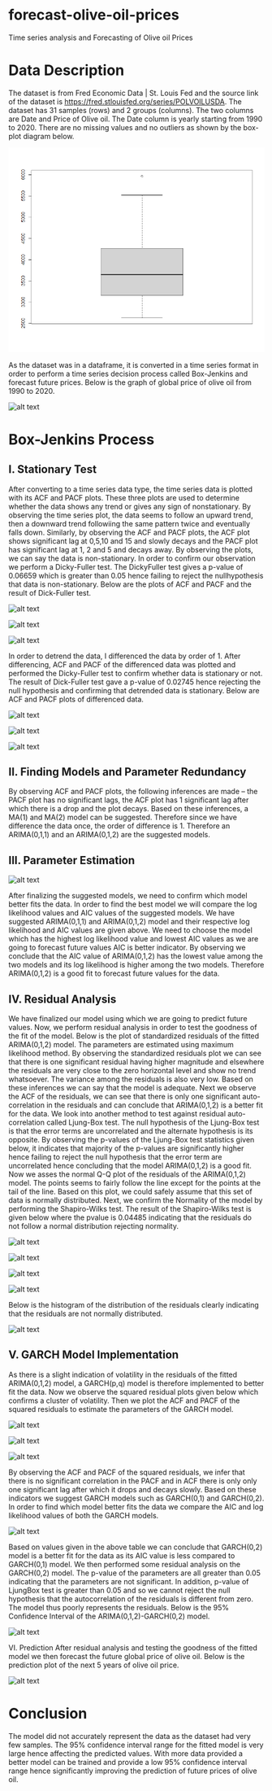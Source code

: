# forecast-olive-oil-prices
Time series analysis and Forecasting of Olive oil Prices

# Data Description
The dataset is from Fred Economic Data | St. Louis Fed and the source link of the dataset is
https://fred.stlouisfed.org/series/POLVOILUSDA. The dataset has 31 samples (rows) and 2 groups
(columns). The two columns are Date and Price of Olive oil. The Date column is yearly starting from
1990 to 2020. There are no missing values and no outliers as shown by the box-plot diagram below.

![plot](./img-oliveoil/outlier.png)

As the dataset was in a dataframe, it is converted in a time series format in order to perform a time
series decision process called Box-Jenkins and forecast future prices. Below is the graph of global price
of olive oil from 1990 to 2020.

![alt text](https://github.com/[username]/[reponame]/blob/[branch]/image.jpg?raw=true)

# Box-Jenkins Process
## I. Stationary Test
After converting to a time series data type, the time series data is plotted with its ACF and PACF plots.
These three plots are used to determine whether the data shows any trend or gives any sign of nonstationary. By observing the time series plot, the data seems to follow an upward trend, then a downward trend followiing the same pattern twice and eventually falls down. Similarly, by observing the
ACF and PACF plots, the ACF plot shows significant lag at 0,5,10 and 15 and slowly decays and the
PACF plot has significant lag at 1, 2 and 5 and decays away. By observing the plots, we can say the
data is non-stationary. In order to confirm our observation we perform a Dicky-Fuller test. The DickyFuller test gives a p-value of 0.06659 which is greater than 0.05 hence failing to reject the nullhypothesis that data is non-stationary. Below are the plots of ACF and PACF and the result of Dick-Fuller test.

![alt text](https://github.com/[username]/[reponame]/blob/[branch]/image.jpg?raw=true)

![alt text](https://github.com/[username]/[reponame]/blob/[branch]/image.jpg?raw=true)

![alt text](https://github.com/[username]/[reponame]/blob/[branch]/image.jpg?raw=true)

In order to detrend the data, I differenced the data by order of 1. After differencing, ACF and PACF of
the differenced data was plotted and performed the Dicky-Fuller test to confirm whether data is
stationary or not. The result of Dick-Fuller test gave a p-value of 0.02745 hence rejecting the null
hypothesis and confirming that detrended data is stationary. Below are ACF and PACF plots of
differenced data.

![alt text](https://github.com/[username]/[reponame]/blob/[branch]/image.jpg?raw=true)

![alt text](https://github.com/[username]/[reponame]/blob/[branch]/image.jpg?raw=true)

![alt text](https://github.com/[username]/[reponame]/blob/[branch]/image.jpg?raw=true)

## II. Finding Models and Parameter Redundancy
By observing ACF and PACF plots, the following inferences are made – the PACF plot has no
significant lags, the ACF plot has 1 significant lag after which there is a drop and the plot decays.
Based on these inferences, a MA(1) and MA(2) model can be suggested. Therefore since we have
difference the data once, the order of difference is 1. Therefore an ARIMA(0,1,1) and an
ARIMA(0,1,2) are the suggested models.

## III. Parameter Estimation
![alt text](https://github.com/[username]/[reponame]/blob/[branch]/image.jpg?raw=true)

After finalizing the suggested models, we need to confirm which model better fits the data. In order to
find the best model we will compare the log likelihood values and AIC values of the suggested models.
We have suggested ARIMA(0,1,1) and ARIMA(0,1,2) model and their respective log likelihood and
AIC values are given above. We need to choose the model which has the highest log likelihood value
and lowest AIC values as we are going to forecast future values AIC is better indicator. By observing
we conclude that the AIC value of ARIMA(0,1,2) has the lowest value among the two models and its
log likelihood is higher among the two models. Therefore ARIMA(0,1,2) is a good fit to forecast future
values for the data.

## IV. Residual Analysis
We have finalized our model using which we are going to predict future values. Now, we perform
residual analysis in order to test the goodness of the fit of the model. Below is the plot of standardized
residuals of the fitted ARIMA(0,1,2) model. The parameters are estimated using maximum likelihood
method. By observing the standardized residuals plot we can see that there is one significant residual
having higher magnitude and elsewhere the residuals are very close to the zero horizontal level and
show no trend whatsoever. The variance among the residuals is also very low. Based on these
inferences we can say that the model is adequate. Next we observe the ACF of the residuals, we can see
that there is only one significant auto-correlation in the residuals and can conclude that ARIMA(0,1,2)
is a better fit for the data. We look into another method to test against residual auto-correlation called
Ljung-Box test. The null hypothesis of the Ljung-Box test is that the error terms are uncorrelated and
the alternate hypothesis is its opposite. By observing the p-values of the Ljung-Box test statistics given
below, it indicates that majority of the p-values are significantly higher hence failing to reject the null
hypothesis that the error term are uncorrelated hence concluding that the model ARIMA(0,1,2) is a
good fit. Now we asses the normal Q-Q plot of the residuals of the ARIMA(0,1,2) model. The points
seems to fairly follow the line except for the points at the tail of the line. Based on this plot, we could
safely assume that this set of data is normally distributed. Next, we confirm the Normality of the model
by performing the Shapiro-Wilks test. The result of the Shapiro-Wilks test is given below where the pvalue is 0.04485 indicating that the residuals do not follow a normal distribution rejecting normality.

![alt text](https://github.com/[username]/[reponame]/blob/[branch]/image.jpg?raw=true)

![alt text](https://github.com/[username]/[reponame]/blob/[branch]/image.jpg?raw=true)

![alt text](https://github.com/[username]/[reponame]/blob/[branch]/image.jpg?raw=true)

![alt text](https://github.com/[username]/[reponame]/blob/[branch]/image.jpg?raw=true)

Below is the histogram of the distribution of the residuals clearly indicating that the residuals are not
normally distributed.

![alt text](https://github.com/[username]/[reponame]/blob/[branch]/image.jpg?raw=true)

## V. GARCH Model Implementation
As there is a slight indication of volatility in the residuals of the fitted ARIMA(0,1,2) model, a
GARCH(p,q) model is therefore implemented to better fit the data. Now we observe the squared
residual plots given below which confirms a cluster of volatility. Then we plot the ACF and PACF of
the squared residuals to estimate the parameters of the GARCH model.

![alt text](https://github.com/[username]/[reponame]/blob/[branch]/image.jpg?raw=true)

![alt text](https://github.com/[username]/[reponame]/blob/[branch]/image.jpg?raw=true)

![alt text](https://github.com/[username]/[reponame]/blob/[branch]/image.jpg?raw=true)

By observing the ACF and PACF of the squared residuals, we infer that there is no significant
correlation in the PACF and in ACF there is only only one significant lag after which it drops and
decays slowly. Based on these indicators we suggest GARCH models such as GARCH(0,1) and
GARCH(0,2). In order to find which model better fits the data we compare the AIC and log likelihood
values of both the GARCH models.

![alt text](https://github.com/[username]/[reponame]/blob/[branch]/image.jpg?raw=true)

Based on values given in the above table we can conclude that GARCH(0,2) model is a better fit for the
data as its AIC value is less compared to GARCH(0,1) model.
We then performed some residual analysis on the GARCH(0,2) model. The p-value of the parameters
are all greater than 0.05 indicating that the parameters are not significant. In addition, p-value of LjungBox test is greater than 0.05 and so we cannot reject the null hypothesis that the autocorrelation of the
residuals is different from zero. The model thus poorly represents the residuals.
Below is the 95% Confidence Interval of the ARIMA(0,1,2)-GARCH(0,2) model.

![alt text](https://github.com/[username]/[reponame]/blob/[branch]/image.jpg?raw=true)

VI. Prediction
After residual analysis and testing the goodness of the fitted model we then forecast the future global
price of olive oil. Below is the prediction plot of the next 5 years of olive oil price.

![alt text](https://github.com/[username]/[reponame]/blob/[branch]/image.jpg?raw=true)

# Conclusion
The model did not accurately represent the data as the dataset had very few samples. The 95%
confidence interval range for the fitted model is very large hence affecting the predicted values. With
more data provided a better model can be trained and provide a low 95% confidence interval range
hence significantly improving the prediction of future prices of olive oil.
